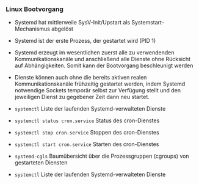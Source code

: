 ### Linux Bootvorgang

* Systemd hat mittlerweile SysV-Init/Upstart als Systemstart-Mechanismus abgelöst

* Systemd ist der erste Prozess, der gestartet wird \(PID 1\)

* Systemd erzeugt im wesentlichen zuerst alle zu verwendenden Kommunikationskanäle und anschließend alle Dienste ohne Rücksicht auf Abhängigkeiten. Somit kann der Bootvorgang beschleunigt werden

* Dienste können auch ohne die bereits aktiven realen Kommunikationskanäle frühzeitig gestartet werden, indem Systemd notwendige Sockets temporär selbst zur Verfügung stellt und den jeweiligen Dienst zu gegebener Zeit dann neu startet.

* `systemctl`
  Liste der laufenden Systemd-verwalteten Dienste

* `systemctl status cron.service`
  Status des cron-Dienstes

* `systemctl stop cron.service`
  Stoppen des cron-Dienstes

* `systemctl start cron.service`
  Starten des cron-Dienstes

* `systemd-cgls`
  Baumübersicht über die Prozessgruppen (cgroups) von gestarteten Diensten

* `systemctl`
Liste der laufenden Systemd-verwalteten Dienste
